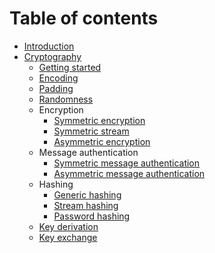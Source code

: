 # Table of contents

* [Introduction](README.md)
* [Cryptography](cryptography/README.md)
  * [Getting started](cryptography/getting-started.md)
  * [Encoding](cryptography/encoding.md)
  * [Padding](cryptography/padding.md)
  * [Randomness](cryptography/randomness.md)
  * Encryption
    * [Symmetric encryption](cryptography/encryption/symmetric-encryption.md)
    * [Symmetric stream](cryptography/encryption/symmetric-stream.md)
    * [Asymmetric encryption](cryptography/encryption/asymmetric-encryption.md)
  * Message authentication
    * [Symmetric message authentication](cryptography/message-authentication/symmetric-message-authentication.md)
    * [Asymmetric message authentication](cryptography/message-authentication/asymmetric-message-authentication.md)
  * Hashing
    * [Generic hashing](cryptography/hashing/hashing.md)
    * [Stream hashing](cryptography/hashing/stream-hashing.md)
    * [Password hashing](cryptography/hashing/password-hashing.md)
  * [Key derivation](cryptography/key-derivation.md)
  * [Key exchange](cryptography/key-exchange.md)
